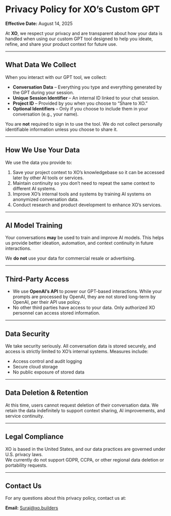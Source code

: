 # Privacy Policy for XO’s Custom GPT
**Effective Date:** August 14, 2025  

At **XO**, we respect your privacy and are transparent about how your data is handled when using our custom GPT tool designed to help you ideate, refine, and share your product context for future use.  

---

## What Data We Collect  

When you interact with our GPT tool, we collect:  

- **Conversation Data** – Everything you type and everything generated by the GPT during your session.  
- **Unique Session Identifier** – An internal ID linked to your chat session.  
- **Project ID** – Provided by you when you choose to “Share to XO.”  
- **Optional Identifiers** – Only if you choose to include them in your conversation (e.g., your name).  

You are **not** required to sign in to use the tool. We do not collect personally identifiable information unless you choose to share it.  

---

## How We Use Your Data  

We use the data you provide to:  

1. Save your project context to XO’s knowledgebase so it can be accessed later by other AI tools or services.  
2. Maintain continuity so you don’t need to repeat the same context to different AI systems.  
3. Improve XO’s internal tools and systems by training AI systems on anonymized conversation data.  
4. Conduct research and product development to enhance XO’s services.  

---

## AI Model Training  

Your conversations **may** be used to train and improve AI models. This helps us provide better ideation, automation, and context continuity in future interactions.  

We **do not** use your data for commercial resale or advertising.  

---

## Third-Party Access  

- We use **OpenAI’s API** to power our GPT-based interactions. While your prompts are processed by OpenAI, they are not stored long-term by OpenAI, per their API use policy.  
- No other third parties have access to your data. Only authorized XO personnel can access stored information.  

---

## Data Security  

We take security seriously. All conversation data is stored securely, and access is strictly limited to XO’s internal systems. Measures include:  

- Access control and audit logging  
- Secure cloud storage  
- No public exposure of stored data  

---

## Data Deletion & Retention  

At this time, users cannot request deletion of their conversation data. We retain the data indefinitely to support context sharing, AI improvements, and service continuity.  

---

## Legal Compliance  

XO is based in the United States, and our data practices are governed under U.S. privacy laws.  
We currently do not support GDPR, CCPA, or other regional data deletion or portability requests.  

---

## Contact Us  

For any questions about this privacy policy, contact us at:  

**Email:** [Suraj@xo.builders](mailto:Suraj@xo.builders)